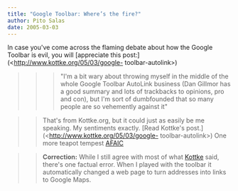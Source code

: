 ```yaml
---
title: "Google Toolbar: Where’s the fire?"
author: Pito Salas
date: 2005-03-03
---
```


In case you've come across the flaming debate about how the Google Toolbar is
evil, you will [appreciate this post:](<http://www.kottke.org/05/03/google-
toolbar-autolink>)

>>

>>> "I'm a bit wary about throwing myself in the middle of the whole Google
Toolbar AutoLink business (Dan Gillmor has a good summary and lots of
trackbacks to opinions, pro and con), but I'm sort of dumbfounded that so many
people are so vehemently against it"

>>

>> That's from Kottke.org, but it could just as easily be me speaking. My
sentiments exactly. [Read Kottke's post.](<http://www.kottke.org/05/03/google-
toolbar-autolink>) One more teapot tempest
[AFAIC](<http://www.answers.com/topic/afaic>)

>>

>> **Correction:** While I still agree with most of what
[Kottke](<http://www.kottke.org>) said, there's one factual error. When I
played with the toolbar it automatically changed a web page to turn addresses
into links to Google Maps.


